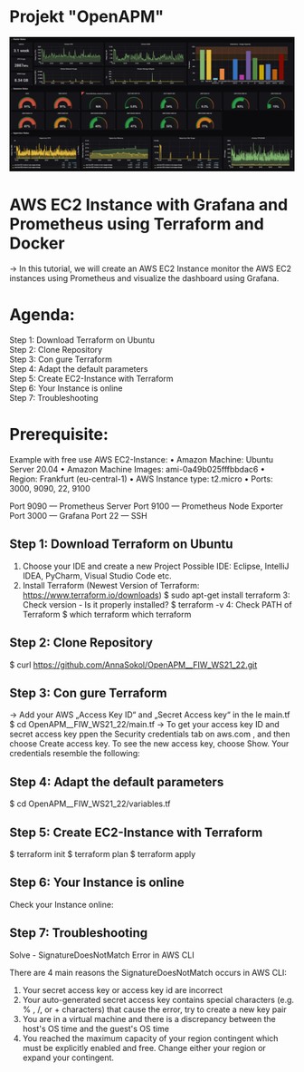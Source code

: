 # Projekt "OpenAPM"
![alt text](/grafana_bild.jpeg)

# AWS EC2 Instance with Grafana and Prometheus using Terraform and Docker 

-> In this tutorial, we will create an AWS EC2 Instance monitor the AWS EC2 instances using
Prometheus and visualize the dashboard using Grafana.

# Agenda:
Step 1: Download Terraform on Ubuntu </br>
Step 2: Clone Repository </br>
Step 3: Con gure Terraform </br>
Step 4: Adapt the default parameters </br>
Step 5: Create EC2-Instance with Terraform </br>
Step 6: Your Instance is online </br>
Step 7: Troubleshooting </br>
# Prerequisite:
Example with free use AWS EC2-Instance:
• Amazon Machine: Ubuntu Server 20.04
• Amazon Machine Images: ami-0a49b025fffbbdac6
• Region: Frankfurt (eu-central-1)
• AWS Instance type: t2.micro
• Ports: 3000, 9090, 22, 9100

Port 9090 — Prometheus Server
Port 9100 — Prometheus Node Exporter
Port 3000 — Grafana
Port 22 — SSH

## Step 1: Download Terraform on Ubuntu
1. Choose your IDE and create a new Project
Possible IDE: Eclipse, IntelliJ IDEA, PyCharm, Visual Studio Code etc.
2. Install Terraform
(Newest Version of Terraform: https://www.terraform.io/downloads)
$ sudo apt-get install terraform
3: Check version - Is it properly installed?
$ terraform -v
4: Check PATH of Terraform
$ which terraform which terraform

## Step 2: Clone Repository
$ curl https://github.com/AnnaSokol/OpenAPM__FIW_WS21_22.git

## Step 3: Con gure Terraform
-> Add your AWS „Access Key ID“ and „Secret Access key“ in the le main.tf
$ cd OpenAPM__FIW_WS21_22/main.tf
-> To get your access key ID and secret access key ppen the Security credentials tab on
aws.com , and then choose Create access key. To see the new access key, choose Show. Your
credentials resemble the following:

## Step 4: Adapt the default parameters
$ cd OpenAPM__FIW_WS21_22/variables.tf

## Step 5: Create EC2-Instance with Terraform
$ terraform init
$ terraform plan
$ terraform apply

## Step 6: Your Instance is online
Check your Instance online:

## Step 7: Troubleshooting
Solve - SignatureDoesNotMatch Error in AWS CLI

There are 4 main reasons the SignatureDoesNotMatch occurs in AWS CLI:
1. Your secret access key or access key id are incorrect
2. Your auto-generated secret access key contains special characters (e.g. % , /, or + characters) that
cause the error, try to create a new key pair
3. You are in a virtual machine and there is a discrepancy between the host's OS time and the guest's
OS time
4. You reached the maximum capacity of your region contingent which must be explicitly enabled
and free. Change either your region or expand your contingent.